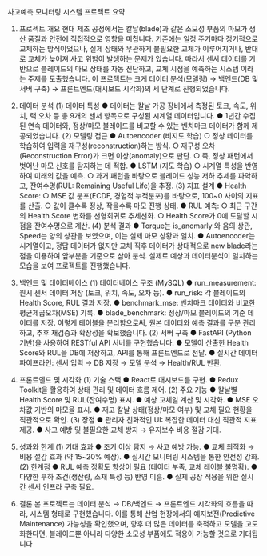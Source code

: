 사고예측 모니터링 시스템 프로젝트 요약

1. 프로젝트 개요
현대 제조 공정에서는 칼날(blade)과 같은 소모성 부품의 마모가 생산 품질과 안전에
직접적으로 영향을 미칩니다.
기존에는 일정 주기마다 정기적으로 교체하는 방식이었으나, 실제 상태와 무관하게 불필요한
교체가 이루어지거나, 반대로 교체가 늦어져 사고 위험이 발생하는 문제가 있습니다.
따라서 센서 데이터를 기반으로 블레이드의 마모 상태를 자동 진단하고, 교체 시점을 예측하는
시스템 이라는 주제를 도출했습니다.
이 프로젝트는 크게 데이터 분석(모델링) → 백엔드(DB 및 서버 구축) → 프론트엔드(대시보드
시각화)의 세 단계로 진행되었습니다.

2. 데이터 분석
(1) 데이터 특성
● 데이터는 칼날 가공 장비에서 측정된 토크, 속도, 위치, 랙 오차 등 총 9개의 센서
항목으로 구성된 시계열 데이터입니다.
● 1년간 수집된 연속 데이터와, 정상/마모 블레이드를 비교할 수 있는 벤치마크 데이터가
함께 제공되었습니다.
(2) 모델링 접근
● Autoencoder (비지도 학습)
○ 정상 데이터를 학습하여 입력을 재구성(reconstruction)하는 방식.
○ 재구성 오차(Reconstruction Error)가 크면 이상(anomaly)으로 판단.
○ 즉, 정상 패턴에서 벗어난 마모 신호를 탐지하는 데 적합.
● LSTM (지도 학습)
○ 시계열 특성을 반영하여 미래의 값을 예측.
○ 과거 패턴을 바탕으로 블레이드 성능 저하 추세를 파악하고, 잔여수명(RUL:
Remaining Useful Life)을 추정.
(3) 지표 설계
● Health Score:
○ MSE 값 분포(ECDF, 경험적 누적분포)를 바탕으로, 100~0 사이의 지표를 산출.
○ 값이 클수록 정상, 작을수록 마모 진행 상태.
● RUL 예측:
○ 최근 구간의 Health Score 변화를 선형회귀로 추세선화.
○ Health Score가 0에 도달할 시점을 잔여수명으로 계산.
(4) 분석 결과
● Torque는 is_anomarly 와 음의 상관, Speed는 양의 상관을 보였으며, 이는 실제 마모
상황과 일치.
● Autoencoder는 시계열이고, 정답 데이터가 없지만 교체 직후 데이터가 상대적으로 new
blade라는 점을 이용하여 앞부분을 기준으로 삼아 분석. 실제로 예상과 데이터분석이
일치하는 모습을 보여 프로젝트를 진행했습니다.

3. 백엔드 및 데이터베이스
(1) 데이터베이스 구조 (MySQL)
● run_measurement: 원시 센서 데이터 저장 (토크, 위치, 속도, 오차 등).
● run_risk: 각 블레이드의 Health Score, RUL 결과 저장.
● benchmark_mse: 벤치마크 데이터와 비교한 평균제곱오차(MSE) 기록.
● blade_benchmark: 정상/마모 블레이드의 기준 데이터를 저장.
이렇게 테이블을 분리함으로써, 원본 데이터와 예측 결과를 구분 관리하고, 추후 재검증과
확장성을 확보했습니다.
(2) 서버 구축
● FastAPI (Python 기반)을 사용하여 RESTful API 서버를 구현했습니다.
● 모델이 산출한 Health Score와 RUL을 DB에 저장하고, API를 통해 프론트엔드로 전달.
● 실시간 데이터 파이프라인: 센서 입력 → DB 저장 → 모델 분석 → Health/RUL 반환.

4. 프론트엔드 및 시각화
(1) 기술 스택
● React로 대시보드를 구현.
● Redux Toolkit을 활용하여 상태 관리 및 데이터 흐름 제어.
(2) 주요 기능
● 칼날별 Health Score 및 RUL(잔여수명) 표시.
● 예상 교체일 계산 및 시각화.
● MSE 오차값 기반의 마모율 표시.
● 재고 칼날 상태(정상/마모 여부) 및 교체 필요 현황을 직관적으로 확인.
(3) 장점
● 관리자 친화적인 UI: 복잡한 데이터 대신 직관적 지표 제공.
● 사고 예방 및 불필요한 교체 방지 → 유지보수 비용 절감 기대.

5. 성과와 한계
(1) 기대 효과
● 조기 이상 탐지 → 사고 예방 가능.
● 교체 최적화 → 비용 절감 효과 (약 15~20% 예상).
● 실시간 모니터링 시스템을 통한 안전성 강화.
(2) 한계점
● RUL 예측 정확도 향상이 필요 (데이터 부족, 교체 레이블 불명확).
● 다양한 부하 조건(생산량, 소재 특성 등) 반영 미흡.
● 실제 공장 적용을 위한 실시간 센서 인프라 구축 필요.

6. 결론
본 프로젝트는 데이터 분석 → DB/백엔드 → 프론트엔드 시각화의 흐름을 따라, 시스템 형태로
구현했습니다.
이를 통해 산업 현장에서의 예지보전(Predictive Maintenance) 가능성을 확인했으며, 향후 더
많은 데이터를 축적하고 모델을 고도화한다면, 블레이드뿐 아니라 다양한 소모성 부품에도
적용이 가능할 것으로 기대됩니다
